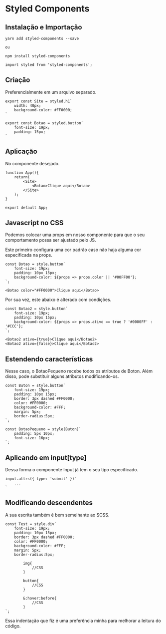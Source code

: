 # Styled Components

## Instalação e Importação

```
yarn add styled-components --save

ou

npm install styled-components
```

```
import styled from 'styled-components';
```

## Criação 

Preferencialmente em um arquivo separado.

```
export const Site = styled.h1`
    width: 40px;
    background-color: #FF0000;
`

export const Botao = styled.button`
    font-size: 19px;
    padding: 15px;
`
```

## Aplicação

No componente desejado.

```
function App(){
    return(
        <Site>
            <Botao>Clique aqui</Botao>
        </Site>
    );
}

export default App;
```

## Javascript no CSS

Podemos colocar uma props em nosso componente para que o seu comportamento possa ser ajustado pelo JS.


Este primeiro configura uma cor padrão caso não haja alguma cor especificada na props.

```
const Botao = style.button`
	font-size: 19px;
	padding: 10px 15px;
	background-color: ${props => props.color || '#00FF00'};
`;

<Botao color="#FF0000">Clique aqui</Botao>
```

Por sua vez, este abaixo é alterado com condições.

```
const Botao2 = style.button`
	font-size: 19px;
	padding: 10px 15px;
	background-color: ${props => props.ativo == true ? '#0000FF' : '#CCC'};
`;

<Botao2 ativo={true}>Clique aqui</Botao2>
<Botao2 ativo={false}>Clique aqui</Botao2>
```

## Estendendo características

Nesse caso, o BotaoPequeno recebe todos os atributos de Boton. Além disso, pode substituir alguns atributos modificando-os.

```
const Buton = style.button`
	font-size: 19px;
	padding: 10px 15px;
	border: 3px dashed #FF0000;
	color: #FF0000;
	background-color: #FFF;
	margin: 5px;
	border-radius:5px;
`;

const BotaoPequeno = style(Buton)`
	padding: 5px 10px;
	font-size: 16px;
`;
```

## Aplicando em input[type]

Dessa forma o componente Input já tem o seu tipo especificado.

```
input.attrs({ type: 'submit' })`
    ...
`
```

## Modificando descendentes

A sua escrita também é bem semelhante ao SCSS.

```
const Test = style.div`
	font-size: 19px;
	padding: 10px 15px;
	border: 3px dashed #FF0000;
	color: #FF0000;
	background-color: #FFF;
	margin: 5px;
	border-radius:5px;

        img{
            //CSS
        }

        button{
            //CSS
        }

        &:hover:before{
            //CSS
        }
`;
```

Essa indentação que fiz é uma preferência minha para melhorar a leitura do código.